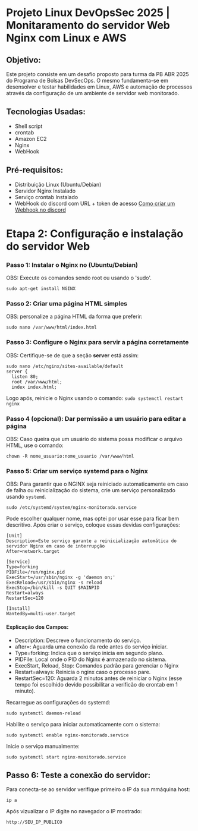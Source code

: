 # Projeto Linux DevOpsSec 2025 | Monitaramento do servidor Web Nginx com Linux e AWS


## Objetivo: 
Este projeto consiste em um desafio proposto para turma da PB ABR 2025 do Programa de Bolsas DevSecOps. O mesmo fundamenta-se em desensolver e testar habilidades em Linux, AWS e automação de
processos através da configuração de um ambiente de servidor web monitorado.

## Tecnologias Usadas:
- Shell script
- crontab
- Amazon EC2
- Nginx
- WebHook

## Pré-requisitos:
- Distribuição Linux (Ubuntu/Debian)
- Servidor Nginx Instalado
- Serviço crontab Instalado
- WebHook do discord com URL + token de acesso [Como criar um Webhook no discord](https://support.discord.com/hc/en-us/articles/228383668-Intro-to-Webhooks)

# Etapa 2: Configuração e instalação do servidor Web
### Passo 1: Instalar o Nginx no (Ubuntu/Debian)
OBS: Execute os comandos sendo root ou usando o 'sudo'.
```
sudo apt-get install NGINX
```
### Passo 2: Criar uma página HTML simples
OBS: personalize a página HTML da forma que preferir:
```
sudo nano /var/www/html/index.html
```
### Passo 3: Configure o Nginx para servir a página corretamente 
OBS: Certifique-se de que a seção **server** está assim:

```
sudo nano /etc/nginx/sites-available/default
server {
  listen 80;
  root /var/www/html;
  index index.html;

```
Logo após, reinicie o Nginx usando o comando:
```sudo systemctl restart nginx```

### Passo 4 (opcional): Dar permissão a um usuário para editar a página
OBS: Caso queira que um usuário do sistema possa modificar o arquivo HTML, use o comando:
```
chown -R nome_usuario:nome_usuario /var/www/html 
```
### Passo 5: Criar um serviço systemd para o Nginx
OBS: Para garantir que o NGINX seja reiniciado automaticamente em caso de falha ou reinicialização do sistema, crie um serviço personalizado usando `systemd`.
```
sudo /etc/systemd/system/nginx-monitorado.service
```
Pode escolher qualquer nome, mas optei por usar esse para ficar bem descritivo. Após criar o serviço, coloque essas devidas configurações:
```
[Unit]
Description=Este serviço garante a reinicialização automática do servidor Nginx em caso de interrupção 
After=network.target

[Service]
Type=forking
PIDFile=/run/nginx.pid
ExecStart=/usr/sbin/nginx -g 'daemon on;'
ExecReload=/usr/sbin/nginx -s reload 
ExecStop=/bin/kill -s QUIT $MAINPID
Restart=always
RestartSec=120

[Install]
WantedBy=multi-user.target
```
#### Explicação dos Campos:
- Description: Descreve o funcionamento do serviço.
- after=: Aguarda uma conexão da rede antes do serviço iniciar.
- Type=forking: Indica que o serviço inicia em segundo plano.
- PIDFile: Local onde o PID do Nginx é armazenado no sistema.
- ExecStart, Reload, Stop: Comandos padrão para gerenciar o Nginx
- Restart=always: Reinicia o nginx caso o processo pare.
- RestartSec=120: Aguarda 2 minutos antes de reiniciar o Nginx (esse tempo foi escolhido devido possibilitar a verificão do crontab em 1 minuto).

Recarregue as configurações do systemd:
```
sudo systemctl daemon-reload
```
Habilite o serviço para iniciar automaticamente com o sistema:
```
sudo systemctl enable nginx-monitorado.service
```
Inicie o serviço manualmente:
```
sudo systemctl start nginx-monitorado.service
```
## Passo 6: Teste a conexão do servidor:
Para conecta-se ao servidor verifique primeiro o IP da sua mmáquina host:
```
ip a
```
Após vizualizar o IP digite no navegador o IP mostrado:
```
http://SEU_IP_PUBLICO
```

